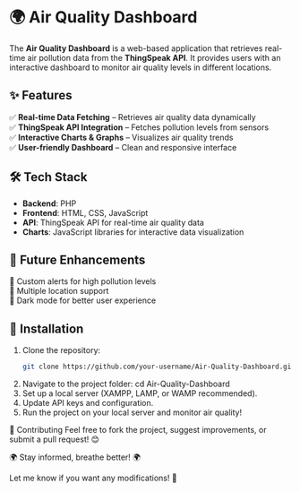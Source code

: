 # 🌍 Air Quality Dashboard  

The **Air Quality Dashboard** is a web-based application that retrieves real-time air pollution data from the **ThingSpeak API**. It provides users with an interactive dashboard to monitor air quality levels in different locations.  

## ✨ Features  
✅ **Real-time Data Fetching** – Retrieves air quality data dynamically  
✅ **ThingSpeak API Integration** – Fetches pollution levels from sensors  
✅ **Interactive Charts & Graphs** – Visualizes air quality trends  
✅ **User-friendly Dashboard** – Clean and responsive interface  

## 🛠 Tech Stack  
- **Backend**: PHP  
- **Frontend**: HTML, CSS, JavaScript  
- **API**: ThingSpeak API for real-time air quality data  
- **Charts**: JavaScript libraries for interactive data visualization  

## 🚀 Future Enhancements  
🔹 Custom alerts for high pollution levels  
🔹 Multiple location support  
🔹 Dark mode for better user experience  

## 🔧 Installation  
1. Clone the repository:  
   ```sh
   git clone https://github.com/your-username/Air-Quality-Dashboard.git
2. Navigate to the project folder: cd Air-Quality-Dashboard
3. Set up a local server (XAMPP, LAMP, or WAMP recommended).
4. Update API keys and configuration.
5. Run the project on your local server and monitor air quality!

🤝 Contributing
Feel free to fork the project, suggest improvements, or submit a pull request! 😊

🌍 Stay informed, breathe better! 🌍





Let me know if you want any modifications! 🚀

